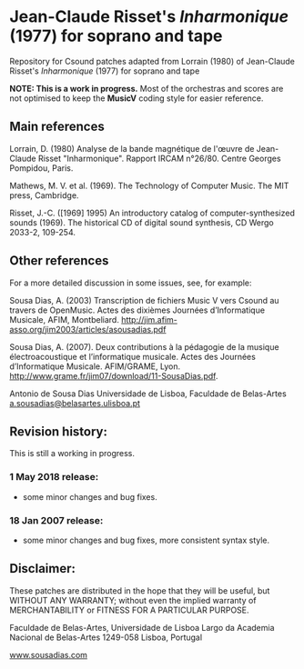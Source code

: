 # Jean-Claude Risset's _Inharmonique_ (1977) for soprano and tape
Repository for Csound patches adapted from Lorrain (1980) of Jean-Claude Risset's _Inharmonique_ (1977) for soprano and tape

__NOTE: This is a work in progress.__
Most of the orchestras and scores are not optimised to keep the __MusicV__ coding style for easier reference.

## Main references
Lorrain, D. (1980) Analyse de la bande magnétique de l'œuvre de Jean-Claude Risset "Inharmonique". Rapport IRCAM n°26/80. Centre Georges Pompidou, Paris.

Mathews, M. V. et al. (1969). The Technology of Computer Music. The MIT press, Cambridge.

Risset, J.-C. ([1969] 1995) An introductory catalog of computer-synthesized sounds (1969). The historical CD of digital sound synthesis, CD Wergo 2033-2, 109-254.

## Other references
For a more detailed discussion in some issues, see, for example:

Sousa Dias, A. (2003) Transcription de fichiers Music V vers Csound au travers de OpenMusic. Actes des dixièmes Journées d’Informatique Musicale, AFIM, Montbeliard. http://jim.afim-asso.org/jim2003/articles/asousadias.pdf

Sousa Dias, A. (2007). Deux contributions à la pédagogie de la musique électroacoustique et l’informatique musicale. Actes des Journées d’Informatique Musicale. AFIM/GRAME, Lyon.  http://www.grame.fr/jim07/download/11-SousaDias.pdf.

Antonio de Sousa Dias
Universidade de Lisboa, Faculdade de Belas-Artes
a.sousadias@belasartes.ulisboa.pt

## Revision history:
This is still a working in progress.
### 1 May 2018 release:
- some minor changes and bug fixes.
### 18 Jan 2007 release:
- some minor changes and bug fixes, more consistent syntax style.

## Disclaimer:
These patches are distributed in the hope that they will be useful, but WITHOUT ANY WARRANTY; without even the implied warranty of MERCHANTABILITY or FITNESS FOR A PARTICULAR PURPOSE.

Faculdade de Belas-Artes,
Universidade de Lisboa
Largo da Academia Nacional de Belas-Artes
1249-058 Lisboa, Portugal

www.sousadias.com
